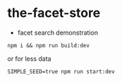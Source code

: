 # the-facet-store

- facet search demonstration

```
npm i && npm run build:dev
```

or for less data

```
SIMPLE_SEED=true npm run start:dev
```

